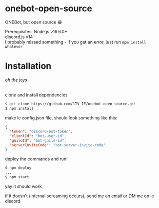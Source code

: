 # onebot-open-source

ONEBot, but open source :grin:

Prerequisites:
Node.js v16.6.0+  
discord.js v14  
I probably missed something - if you get an error, just run `npm install whatever`

# Installation

###### oh the joys

clone and install dependencies

```bash
$ git clone https://github.com/1TV-IE/onebot-open-source.git
$ npm install
```

make le config.json file, should look something like this:

```json
{
  "token": "discord-bot-token",
  "clientId": "bot-user-id",
  "guildId": "bot-guild-id",
  "serverInviteCode": "bot-server-invite-code"
}
```

deploy the commands and run!

```bash
$ npm deploy
...
$ npm start
```

yay it should work

if it doesn't (internal screaming occurs), send me an email or DM me on le discord
